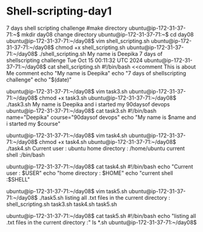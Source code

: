 # Shell-scripting-day1
7 days shell scripting challenge
#make directory
ubuntu@ip-172-31-37-71:~$ mkdir day08
change directory
ubuntu@ip-172-31-37-71:~$ cd day08
ubuntu@ip-172-31-37-71:~/day08$ vim shell_scripting.sh
ubuntu@ip-172-31-37-71:~/day08$ chmod +x shell_scripting.sh
ubuntu@ip-172-31-37-71:~/day08$ ./shell_scripting.sh
My name is Deepika
7 days of shellscripting challenge
Tue Oct 15 00:11:32 UTC 2024
ubuntu@ip-172-31-37-71:~/day08$ cat shell_scripting.sh
#!/bin/bash
<<comment
This is about Me
comment
echo "My name is Deepika"
echo "7 days of shellscripting challenge"
echo "$(date)"

ubuntu@ip-172-31-37-71:~/day08$ vim task3.sh
ubuntu@ip-172-31-37-71:~/day08$ chmod +x task3.sh
ubuntu@ip-172-31-37-71:~/day08$ ./task3.sh
My name is Deepika and i started my 90daysof devops
ubuntu@ip-172-31-37-71:~/day08$ cat task3.sh
#!/bin/bash
name="Deepika"
course="90daysof devops"
echo "My name is $name and i started my $course"

ubuntu@ip-172-31-37-71:~/day08$ vim task4.sh
ubuntu@ip-172-31-37-71:~/day08$ chmod +x task4.sh
ubuntu@ip-172-31-37-71:~/day08$ ./task4.sh
Current user : ubuntu
home directory : /home/ubuntu
current shell :/bin/bash

ubuntu@ip-172-31-37-71:~/day08$ cat task4.sh
#!/bin/bash
echo "Current user : $USER"
echo "home directory : $HOME"
echo "current shell :$SHELL"

ubuntu@ip-172-31-37-71:~/day08$ vim task5.sh
ubuntu@ip-172-31-37-71:~/day08$ ./task5.sh
listing all .txt files in the current directory :
shell_scripting.sh  task3.sh  task4.sh  task5.sh

ubuntu@ip-172-31-37-71:~/day08$ cat task5.sh
#!/bin/bash
echo "listing all .txt files in the current directory :"
ls *.sh
ubuntu@ip-172-31-37-71:~/day08$
